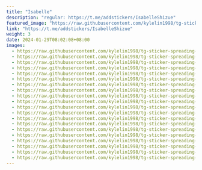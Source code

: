 ```yaml
---
title: "Isabelle"
description: "regular: https://t.me/addstickers/IsabelleShizue"
featured_image: "https://raw.githubusercontent.com/kylelin1998/tg-sticker-spreading-worldwide-images/main/img/f6a53906-3a36-4917-9059-106ece34c568.jpg"
link: "https://t.me/addstickers/IsabelleShizue"
weight: 3
date: 2024-01-29T08:02:08+08:00
images:
  - https://raw.githubusercontent.com/kylelin1998/tg-sticker-spreading-worldwide-images/main/img/f6a53906-3a36-4917-9059-106ece34c568.jpg
  - https://raw.githubusercontent.com/kylelin1998/tg-sticker-spreading-worldwide-images/main/img/33e76c9d-57fb-4dad-ab9a-9f77eedce64a.jpg
  - https://raw.githubusercontent.com/kylelin1998/tg-sticker-spreading-worldwide-images/main/img/546b0cde-de40-425b-9418-ad80b9c4b57b.jpg
  - https://raw.githubusercontent.com/kylelin1998/tg-sticker-spreading-worldwide-images/main/img/6c341e7d-6faf-4903-b891-19e3563ad94d.jpg
  - https://raw.githubusercontent.com/kylelin1998/tg-sticker-spreading-worldwide-images/main/img/16ce663e-3b98-41b9-a779-78c2e6cc60fe.jpg
  - https://raw.githubusercontent.com/kylelin1998/tg-sticker-spreading-worldwide-images/main/img/0bebb7cf-8150-4e5e-9b50-0de473cb603c.jpg
  - https://raw.githubusercontent.com/kylelin1998/tg-sticker-spreading-worldwide-images/main/img/5744771c-a386-4c52-a4b4-fb520ab3e408.jpg
  - https://raw.githubusercontent.com/kylelin1998/tg-sticker-spreading-worldwide-images/main/img/48f5097b-be6f-46ee-8710-73cbffb2c58c.jpg
  - https://raw.githubusercontent.com/kylelin1998/tg-sticker-spreading-worldwide-images/main/img/d2c1dde9-89ae-45b0-81ed-ee16a9968d4b.jpg
  - https://raw.githubusercontent.com/kylelin1998/tg-sticker-spreading-worldwide-images/main/img/cace98aa-aa6f-4f6f-a15e-8291d3efc6c7.jpg
  - https://raw.githubusercontent.com/kylelin1998/tg-sticker-spreading-worldwide-images/main/img/5e20cc81-87c9-461c-9ee5-29cf02e003e6.jpg
  - https://raw.githubusercontent.com/kylelin1998/tg-sticker-spreading-worldwide-images/main/img/4142d83c-d403-4588-963c-4f37a821a084.jpg
  - https://raw.githubusercontent.com/kylelin1998/tg-sticker-spreading-worldwide-images/main/img/d6b77b13-a0a2-42b4-880a-edc60fce4986.jpg
  - https://raw.githubusercontent.com/kylelin1998/tg-sticker-spreading-worldwide-images/main/img/e8153eb9-8a5a-4446-9b8e-7d3ce7b48c81.jpg
  - https://raw.githubusercontent.com/kylelin1998/tg-sticker-spreading-worldwide-images/main/img/9525c17c-5268-4556-aace-9dcff0668485.jpg
  - https://raw.githubusercontent.com/kylelin1998/tg-sticker-spreading-worldwide-images/main/img/27da70d6-f840-4177-b348-aede824a991c.jpg
  - https://raw.githubusercontent.com/kylelin1998/tg-sticker-spreading-worldwide-images/main/img/5d95f497-b720-442a-920c-c68e354718d6.jpg
  - https://raw.githubusercontent.com/kylelin1998/tg-sticker-spreading-worldwide-images/main/img/b03219ab-2305-4578-85bb-e067fde1e7c3.jpg
  - https://raw.githubusercontent.com/kylelin1998/tg-sticker-spreading-worldwide-images/main/img/c31e9437-91a3-4a94-9919-026697ea2691.jpg
  - https://raw.githubusercontent.com/kylelin1998/tg-sticker-spreading-worldwide-images/main/img/84cd0cb6-690f-4532-8fa6-5acd286e3da7.jpg
---
```

